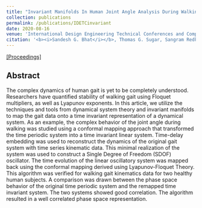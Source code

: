 ```yaml
---
title: "Invariant Manifolds In Human Joint Angle Analysis During Walking Gait"
collection: publications
permalink: /publications/IDETCinvariant
date: 2020-08-16
venue: 'International Design Engineering Technical Conferences and Computers and Information in Engineering Conference'
citation: '<b><i>Sandesh G. Bhat</i></b>, Thomas G. Sugar, Sangram Redkar.'
---
```


[[Proceedings]](https://asmedigitalcollection.asme.org/IDETC-CIE/proceedings-abstract/IDETC-CIE2020/V002T02A031/1089848)

## Abstract
The complex dynamics of human gait is yet to be completely understood. Researchers have quantified stability of walking gait using Floquet multipliers, as well as Lyapunov exponents. In this article, we utilize the techniques and tools from dynamical system theory and invariant manifolds to map the gait data onto a time invariant representation of a dynamical system. As an example, the complex behavior of the joint angle during walking was studied using a conformal mapping approach that transformed the time periodic system into a time invariant linear system. Time-delay embedding was used to reconstruct the dynamics of the original gait system with time series kinematic data. This minimal realization of the system was used to construct a Single Degree of Freedom (SDOF) oscillator.  The time evolution of the linear oscillatory system was mapped back using the conformal mapping derived using Lyapunov-Floquet Theory. This algorithm was verified for walking gait kinematics data for two healthy human subjects. A comparison was drawn between the phase space behavior of the original time periodic system and the remapped time invariant system. The two systems showed good correlation. The algorithm resulted in a well correlated phase space representation.